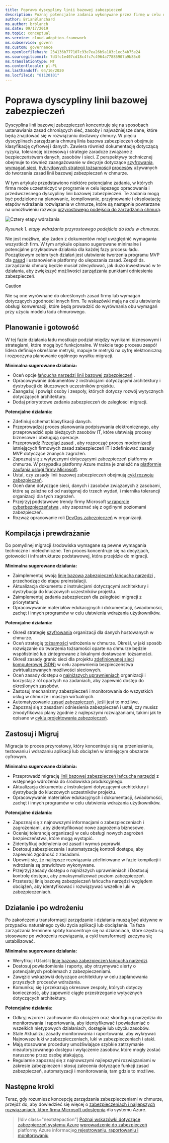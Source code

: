 ```yaml
---
title: Poprawa dyscypliny linii bazowej zabezpieczeń
description: Poznaj potencjalne zadania wykonywane przez firmę w celu opracowania i poznawania dyscypliny linii bazowej zabezpieczeń w każdej fazie wdrażania chmury.
author: BrianBlanchard
ms.author: brblanch
ms.date: 09/17/2019
ms.topic: conceptual
ms.service: cloud-adoption-framework
ms.subservice: govern
ms.custom: governance
ms.openlocfilehash: 234136b777107c93e7ea26b9a183c1ec34b75e24
ms.sourcegitcommit: 7d3fc1e407cd18c4fc7c4964a77885907a9b85c0
ms.translationtype: MT
ms.contentlocale: pl-PL
ms.lasthandoff: 04/16/2020
ms.locfileid: "81120101"
---
```

# <a name="security-baseline-discipline-improvement"></a>Poprawa dyscypliny linii bazowej zabezpieczeń

Dyscyplina linii bazowej zabezpieczeń koncentruje się na sposobach ustanawiania zasad chroniących sieć, zasoby i najważniejsze dane, które będą znajdować się w rozwiązaniu dostawcy chmury. W pięciu dyscyplinach zarządzania chmurą linia bazowa zabezpieczeń obejmuje klasyfikację cyfrowej i danych. Zawiera również dokumentację dotyczącą ryzyka, tolerancję biznesową i strategie zaradcze związane z bezpieczeństwem danych, zasobów i sieci. Z perspektywy technicznej obejmuje to również zaangażowanie w decyzje dotyczące [szyfrowania](../../decision-guides/encryption/index.md), [wymagań sieci](../../decision-guides/software-defined-network/index.md), [hybrydowych strategii tożsamości](../../decision-guides/identity/index.md)i [procesów](./compliance-processes.md) używanych do tworzenia zasad linii bazowej zabezpieczeń w chmurze.

W tym artykule przedstawiono niektóre potencjalne zadania, w których firma może uczestniczyć w programie w celu lepszego opracowania i przedwczesnego dyscypliny linii bazowej zabezpieczeń. Te zadania mogą być podzielone na planowanie, kompilowanie, przyjmowanie i eksploatację etapów wdrażania rozwiązania w chmurze, które są następnie powtarzane na umożliwieniu rozwoju [przyrostowego podejścia do zarządzania chmurą](../guides/index.md#an-incremental-approach-to-cloud-governance).

![Cztery etapy wdrażania](../../_images/govern/adoption-phases.png)

*Rysunek 1. etapy wdrażania przyrostowego podejścia do ładu w chmurze.*

Nie jest możliwe, aby żaden z dokumentów mógł uwzględnić wymagania wszystkich firm. W tym artykule opisano sugerowane minimalne i potencjalne przykładowe działania dla każdej fazy procesu ładu. Początkowym celem tych działań jest ułatwienie tworzenia programu MVP dla [zasad](../guides/index.md#an-incremental-approach-to-cloud-governance) i ustanowienie platformy do ulepszania zasad. Zespół ds. zarządzania chmurą będzie musiał zdecydować, jak dużo inwestować w te działania, aby zwiększyć możliwości zarządzania punktami odniesienia zabezpieczeń.

> [!CAUTION]
> Nie są one wyrównane do określonych zasad firmy lub wymagań dotyczących zgodności innych firm. Te wskazówki mają na celu ułatwienie obsługi konwersacji, które będą prowadzić do wyrównania obu wymagań przy użyciu modelu ładu chmurowego.

## <a name="planning-and-readiness"></a>Planowanie i gotowość

W tej fazie działania ładu mostkuje podział między wynikami biznesowymi i strategiami, które mogą być funkcjonalne. W trakcie tego procesu zespół lidera definiuje określone metryki, mapuje te metryki na cyfrę elektroniczną i rozpoczyna planowanie ogólnego wysiłku migracji.

**Minimalna sugerowane działania:**

- Oceń opcje [łańcucha narzędzi linii bazowej zabezpieczeń](./toolchain.md) .
- Opracowywanie dokumentów z instrukcjami dotyczącymi architektury i dystrybucji do kluczowych uczestników projektu.
- Zaangażuj i powiąż osoby i zespoły, których dotyczy rozwój wytycznych dotyczących architektury.
- Dodaj priorytetowe zadania zabezpieczeń do zaległości migracji.

**Potencjalne działania:**

- Zdefiniuj schemat klasyfikacji danych.
- Przeprowadzaj proces planowania podpisywania elektronicznego, aby przeprowadzić spis bieżących zasobów IT, które ułatwiają procesy biznesowe i obsługują operacje.
- Przeprowadź [Przegląd zasad](../../govern/policy-compliance/cloud-policy-review.md) , aby rozpocząć proces modernizacji istniejących firmowych zasad zabezpieczeń IT i zdefiniować zasady MVP dotyczące znanych zagrożeń.
- Zapoznaj się z wytycznymi dotyczącymi zabezpieczeń platformy w chmurze. W przypadku platformy Azure można je znaleźć na [platformie zaufania usługi firmy Microsoft](https://servicetrust.microsoft.com).
- Ustal, czy zasady linii bazowej zabezpieczeń obejmują [cykl rozwoju zabezpieczeń](https://www.microsoft.com/en-us/securityengineering/sdl).
- Oceń dane dotyczące sieci, danych i zasobów związanych z zasobami, które są zależne od od następnej do trzech wydań, i miernika tolerancji organizacji dla tych zagrożeń.
- Przejrzyj podstawowe trendy firmy Microsoft [w raporcie cyberbezpieczeństwa](https://www.microsoft.com/security/operations/security-intelligence-report) , aby zapoznać się z ogólnymi poziomami zabezpieczeń.
- Rozważ opracowanie roli [DevOps zabezpieczeń](https://www.microsoft.com/en-us/securityengineering/devsecops) w organizacji.

<!-- "en-us" location is required for the URLs above. -->

## <a name="build-and-predeployment"></a>Kompilacja i prewdrażanie

Do pomyślnej migracji środowiska wymagane są pewne wymagania techniczne i nietechniczne. Ten proces koncentruje się na decyzjach, gotowości i infrastrukturze podstawowej, która przejdzie do migracji.

**Minimalna sugerowane działania:**

- Zaimplementuj swoją [linię bazową zabezpieczeń łańcucha narzędzi](./toolchain.md) , przechodząc do etapu preinstalacji.
- Aktualizacja dokumentu z instrukcjami dotyczącymi architektury i dystrybucja do kluczowych uczestników projektu.
- Zaimplementuj zadania zabezpieczeń dla zaległości migracji z priorytetami.
- Opracowywanie materiałów edukacyjnych i dokumentacji, świadomości, zachęt i innych programów w celu ułatwienia wdrażania użytkowników.

**Potencjalne działania:**

- Określ strategię [szyfrowania](../../decision-guides/encryption/index.md) organizacji dla danych hostowanych w chmurze.
- Oceń strategię [tożsamości](../../decision-guides/identity/index.md) wdrożenia w chmurze. Określ, w jaki sposób rozwiązanie do tworzenia tożsamości oparte na chmurze będzie współistnieć lub zintegrowane z lokalnymi dostawcami tożsamości.
- Określ zasady granic sieci dla projektu [zdefiniowanej sieci komputerowej (SDN)](../../decision-guides/software-defined-network/index.md) w celu zapewnienia bezpieczeństwa zwirtualizowanych możliwości sieciowych.
- Oceń zasady dostępu o [najniższych uprawnieniach](https://docs.microsoft.com/azure/active-directory/users-groups-roles/roles-delegate-by-task) organizacji i korzystaj z ról opartych na zadaniach, aby zapewnić dostęp do określonych zasobów.
- Zastosuj mechanizmy zabezpieczeń i monitorowania do wszystkich usług w chmurze i maszyn wirtualnych.
- Automatyzowanie [zasad zabezpieczeń](../../decision-guides/policy-enforcement/index.md) , jeśli jest to możliwe.
- Zapoznaj się z zasadami odniesienia zabezpieczeń i ustal, czy musisz zmodyfikować plany zgodnie z najlepszymi rozwiązaniami, takimi jak te opisane w [cyklu projektowania zabezpieczeń](https://www.microsoft.com/securityengineering/sdl).

## <a name="adopt-and-migrate"></a>Zastosuj i Migruj

Migracja to proces przyrostowy, który koncentruje się na przeniesieniu, testowaniu i wdrażaniu aplikacji lub obciążeń w istniejącym obszarze cyfrowym.

**Minimalna sugerowane działania:**

- Przeprowadź migrację [linii bazowej zabezpieczeń łańcucha narzędzi](./toolchain.md) z wstępnego wdrożenia do środowiska produkcyjnego.
- Aktualizacja dokumentu z instrukcjami dotyczącymi architektury i dystrybucja do kluczowych uczestników projektu.
- Opracowywanie materiałów edukacyjnych i dokumentacji, świadomości, zachęt i innych programów w celu ułatwienia wdrażania użytkowników.

**Potencjalne działania:**

- Zapoznaj się z najnowszymi informacjami o zabezpieczeniach i zagrożeniami, aby zidentyfikować nowe zagrożenia biznesowe.
- Oceniaj tolerancję organizacji w celu obsługi nowych zagrożeń bezpieczeństwa, które mogą wystąpić.
- Zidentyfikuj odchylenia od zasad i wymuś poprawki.
- Dostosuj zabezpieczenia i automatyzację kontroli dostępu, aby zapewnić zgodność z zasadami.
- Upewnij się, że najlepsze rozwiązania zdefiniowane w fazie kompilacji i wdrożenia są prawidłowo wykonywane.
- Przejrzyj zasady dostępu o najniższych uprawnieniach i Dostosuj kontrolę dostępu, aby zmaksymalizować poziom zabezpieczeń.
- Przetestuj linię bazową zabezpieczeń łańcucha narzędzi względem obciążeń, aby identyfikować i rozwiązywać wszelkie luki w zabezpieczeniach.

## <a name="operate-and-post-implementation"></a>Działanie i po wdrożeniu

Po zakończeniu transformacji zarządzanie i działania muszą być aktywne w przypadku naturalnego cyklu życia aplikacji lub obciążenia. Ta faza zarządzania terminem spłaty koncentruje się na działaniach, które często są stosowane po wdrożeniu rozwiązania, a cykl transformacji zaczyna się ustabilizować.

**Minimalna sugerowane działania:**

- Weryfikuj i Uściślij [linię bazową zabezpieczeń łańcucha narzędzi](./toolchain.md).
- Dostosuj powiadomienia i raporty, aby otrzymywać alerty o potencjalnych problemach z zabezpieczeniami.
- Zawęzić wskazówki dotyczące architektury w celu zaplanowania przyszłych procesów wdrażania.
- Komunikuj się i przekazują okresowe zespoły, których dotyczy konieczność, aby zapewnić ciągłe przestrzeganie wytycznych dotyczących architektury.

**Potencjalne działania:**

- Odkryj wzorce i zachowanie dla obciążeń oraz skonfiguruj narzędzia do monitorowania i raportowania, aby identyfikować i powiadamiać o wszelkich nietypowych działaniach, dostępie lub użyciu zasobów.
- Stale Aktualizuj zasady monitorowania i raportowania, aby wykrywać Najnowsze luki w zabezpieczeniach, luki w zabezpieczeniach i ataki.
- Mają stosowane procedury umożliwiające szybkie zatrzymanie nieautoryzowanego dostępu i wyłączenie zasobów, które mogły zostać naruszone przez osobę atakującą.
- Regularnie zapoznaj się z najnowszymi najlepszymi rozwiązaniami w zakresie zabezpieczeń i stosuj zalecenia dotyczące funkcji zasad zabezpieczeń, automatyzacji i monitorowania, tam gdzie to możliwe.

## <a name="next-steps"></a>Następne kroki

Teraz, gdy rozumiesz koncepcję zarządzania zabezpieczeniami w chmurze, przejdź do, aby dowiedzieć się więcej o [zabezpieczeniach i najlepszych rozwiązaniach, które firma Microsoft udostępnia](./azure-security-guidance.md) dla systemu Azure.

> [!div class="nextstepaction"]
> [Poznaj wskazówki dotyczące zabezpieczeń systemu Azure](./azure-security-guidance.md)
> [wprowadzenie do zabezpieczeń](https://docs.microsoft.com/azure/security/fundamentals/overview)
> platformy Azure informacje[o rejestrowaniu, raportowaniu i monitorowaniu](../../decision-guides/logging-and-reporting/index.md)
